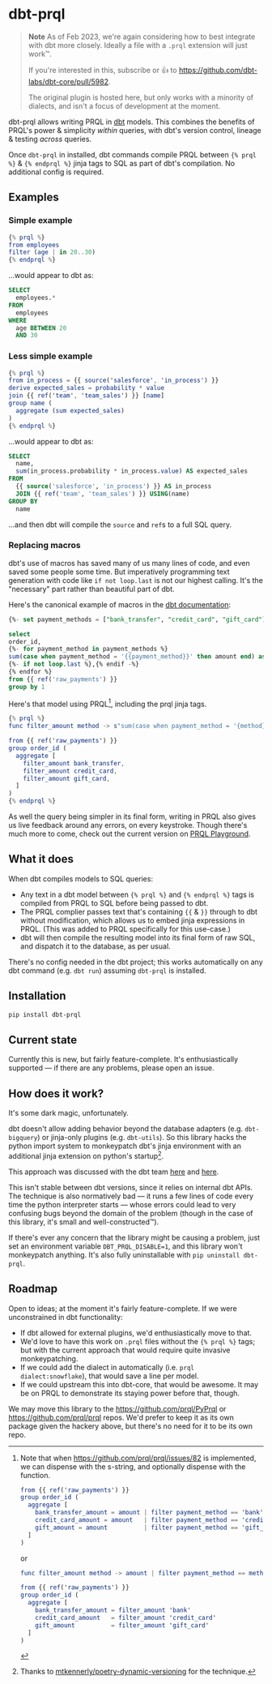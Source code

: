 # dbt-prql

> **Note**
> As of Feb 2023, we're again considering how to best integrate with dbt
> more closely. Ideally a file with a `.prql`
> extension will just work™.
>
> If you're interested in this, subscribe or 👍 to
> <https://github.com/dbt-labs/dbt-core/pull/5982>.
>
> The original plugin is hosted here, but only works
> with a minority of dialects, and isn't a focus of development at the moment.

dbt-prql allows writing PRQL in [dbt](https://www.getdbt.com/) models. This
combines the benefits of PRQL's power & simplicity _within_ queries, with dbt's
version control, lineage & testing _across_ queries.

Once `dbt-prql` in installed, dbt commands compile PRQL between `{% prql %}` &
`{% endprql %}` jinja tags to SQL as part of dbt's compilation. No additional
config is required.

## Examples

### Simple example

```elm
{% prql %}
from employees
filter (age | in 20..30)
{% endprql %}
```

...would appear to dbt as:

```sql
SELECT
  employees.*
FROM
  employees
WHERE
  age BETWEEN 20
  AND 30
```

### Less simple example

```elm
{% prql %}
from in_process = {{ source('salesforce', 'in_process') }}
derive expected_sales = probability * value
join {{ ref('team', 'team_sales') }} [name]
group name (
  aggregate (sum expected_sales)
)
{% endprql %}
```

...would appear to dbt as:

```sql
SELECT
  name,
  sum(in_process.probability * in_process.value) AS expected_sales
FROM
  {{ source('salesforce', 'in_process') }} AS in_process
  JOIN {{ ref('team', 'team_sales') }} USING(name)
GROUP BY
  name
```

...and then dbt will compile the `source` and `ref`s to a full SQL query.

### Replacing macros

dbt's use of macros has saved many of us many lines of code, and even saved some
people some time. But imperatively programming text generation with code like
`if not loop.last` is not our highest calling. It's the "necessary" part rather
than beautiful part of dbt.

Here's the canonical example of macros in the [dbt
documentation](https://docs.getdbt.com/tutorial/learning-more/using-jinja):

```sql
{%- set payment_methods = ["bank_transfer", "credit_card", "gift_card"] -%}

select
order_id,
{%- for payment_method in payment_methods %}
sum(case when payment_method = '{{payment_method}}' then amount end) as {{payment_method}}_amount
{%- if not loop.last %},{% endif -%}
{% endfor %}
from {{ ref('raw_payments') }}
group by 1
```

Here's that model using PRQL[^1], including the prql jinja tags.

```elm
{% prql %}
func filter_amount method -> s"sum(case when payment_method = '{method}' then amount end) as {method}_amount"

from {{ ref('raw_payments') }}
group order_id (
  aggregate [
    filter_amount bank_transfer,
    filter_amount credit_card,
    filter_amount gift_card,
  ]
)
{% endprql %}
```

As well the query being simpler in its final form, writing in PRQL also gives us
live feedback around any errors, on every keystroke. Though there's much more to
come, check out the current version on [PRQL
Playground](https://prql-lang.org/playground/).

[^1]:
    Note that when <https://github.com/prql/prql/issues/82> is implemented, we
    can dispense with the s-string, and optionally dispense with the function.

    ```elm
    from {{ ref('raw_payments') }}
    group order_id (
      aggregate [
        bank_transfer_amount = amount | filter payment_method == 'bank'        | sum,
        credit_card_amount = amount   | filter payment_method == 'credit_card' | sum,
        gift_amount = amount          | filter payment_method == 'gift_card'   | sum,
      ]
    )
    ```

    or

    ```elm
    func filter_amount method -> amount | filter payment_method == method | sum

    from {{ ref('raw_payments') }}
    group order_id (
      aggregate [
        bank_transfer_amount = filter_amount 'bank'
        credit_card_amount   = filter_amount 'credit_card'
        gift_amount          = filter_amount 'gift_card'
      ]
    )
    ```

## What it does

When dbt compiles models to SQL queries:

- Any text in a dbt model between `{% prql %}` and `{% endprql %}` tags is
  compiled from PRQL to SQL before being passed to dbt.
- The PRQL complier passes text that's containing `{{` & `}}` through to dbt
  without modification, which allows us to embed jinja expressions in PRQL.
  (This was added to PRQL specifically for this use-case.)
- dbt will then compile the resulting model into its final form of raw SQL, and
  dispatch it to the database, as per usual.

There's no config needed in the dbt project; this works automatically on any dbt
command (e.g. `dbt run`) assuming `dbt-prql` is installed.

## Installation

```sh
pip install dbt-prql
```

## Current state

Currently this is new, but fairly feature-complete. It's enthusiastically
supported — if there are any problems, please open an issue.

## How does it work?

It's some dark magic, unfortunately.

dbt doesn't allow adding behavior beyond the database adapters (e.g.
`dbt-bigquery`) or jinja-only plugins (e.g. `dbt-utils`). So this library hacks
the python import system to monkeypatch dbt's jinja environment with an
additional jinja extension on python's startup[^2].

[^2]:
    Thanks to
    [mtkennerly/poetry-dynamic-versioning](https://github.com/mtkennerly/poetry-dynamic-versioning)
    for the technique.

This approach was discussed with the dbt team
[here](https://github.com/prql/prql/issues/375) and
[here](https://github.com/prql/prql/issues/13).

This isn't stable between dbt versions, since it relies on internal dbt APIs.
The technique is also normatively bad — it runs a few lines of code every time
the python interpreter starts — whose errors could lead to very confusing bugs
beyond the domain of the problem (though in the case of this library, it's small
and well-constructed™).

If there's ever any concern that the library might be causing a problem, just
set an environment variable `DBT_PRQL_DISABLE=1`, and this library won't
monkeypatch anything. It's also fully uninstallable with `pip uninstall
dbt-prql`.

## Roadmap

Open to ideas; at the moment it's fairly feature-complete. If we were
unconstrained in dbt functionality:

- If dbt allowed for external plugins, we'd enthusiastically move to that.
- We'd love to have this work on `.prql` files without the `{% prql %}` tags;
  but with the current approach that would require quite invasive
  monkeypatching.
- If we could add the dialect in automatically (i.e. `prql dialect:snowflake`),
  that would save a line per model.
- If we could upstream this into dbt-core, that would be awesome. It may be on
  PRQL to demonstrate its staying power before that, though.

We may move this library to the <https://github.com/prql/PyPrql> or
<https://github.com/prql/prql> repos. We'd prefer to keep it as its own package
given the hackery above, but there's no need for it to be its own repo.
